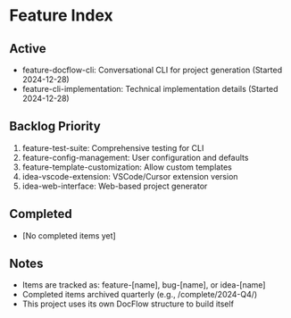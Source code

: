 # Feature Index

## Active
- feature-docflow-cli: Conversational CLI for project generation (Started 2024-12-28)
- feature-cli-implementation: Technical implementation details (Started 2024-12-28)

## Backlog Priority
1. feature-test-suite: Comprehensive testing for CLI
2. feature-config-management: User configuration and defaults
3. feature-template-customization: Allow custom templates
4. idea-vscode-extension: VSCode/Cursor extension version
5. idea-web-interface: Web-based project generator

## Completed
- [No completed items yet]

## Notes
- Items are tracked as: feature-[name], bug-[name], or idea-[name]
- Completed items archived quarterly (e.g., /complete/2024-Q4/)
- This project uses its own DocFlow structure to build itself